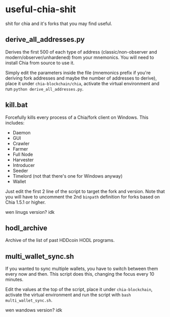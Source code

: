# useful-chia-shit
shit for chia and it's forks that you may find useful.

## derive_all_addresses.py

Derives the first 500 of each type of address (classic/non-observer and modern/observer/unhardened) from your mnemonics. You will need to install Chia from source to use it.

Simply edit the parameters inside the file (mnemonics prefix if you're deriving fork addresses and maybe the number of addresses to derive), place it under `chia-blockchain/chia`, activate the virtual environment and run `python derive_all_addresses.py`.

## kill.bat

Forcefully kills every process of a Chia/fork client on Windows. This includes:

- Daemon
- GUI
- Crawler
- Farmer
- Full Node
- Harvester
- Introducer
- Seeder
- Timelord (not that there's one for Windows anyway)
- Wallet

Just edit the first 2 line of the script to target the fork and version. Note that you will have to uncomment the 2nd `binpath` definition for forks based on Chia 1.5.1 or higher.

wen linugs version? idk

## hodl_archive

Archive of the list of past HDDcoin HODL programs.

## multi_wallet_sync.sh

If you wanted to sync multiple wallets, you have to switch between them every now and then. This script does this, changing the focus every 10 minutes.

Edit the values at the top of the script, place it under `chia-blockchain`, activate the virtual environment and run the script with `bash multi_wallet_sync.sh`.

wen wandows version? idk
